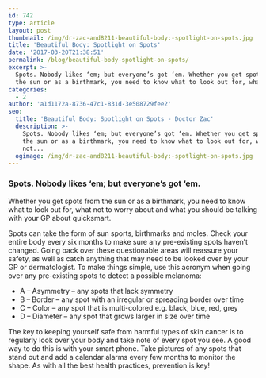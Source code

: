 ```yaml
---
id: 742
type: article
layout: post
thumbnail: /img/dr-zac-and8211-beautiful-body:-spotlight-on-spots.jpg
title: 'Beautiful Body: Spotlight on Spots'
date: '2017-03-20T21:38:51'
permalink: /blog/beautiful-body-spotlight-on-spots/
excerpt: >-
  Spots. Nobody likes ‘em; but everyone’s got ‘em. Whether you get spots from
  the sun or as a birthmark, you need to know what to look out for, what not…
categories:
  - 2
author: 'a1d1172a-8736-47c1-831d-3e508729fee2'
seo:
  title: 'Beautiful Body: Spotlight on Spots - Doctor Zac'
  description: >-
    Spots. Nobody likes ‘em; but everyone’s got ‘em. Whether you get spots from
    the sun or as a birthmark, you need to know what to look out for, what
    not...
  ogimage: /img/dr-zac-and8211-beautiful-body:-spotlight-on-spots.jpg
---
```


### Spots. Nobody likes ‘em; but everyone’s got ‘em.

Whether you get spots from the sun or as a birthmark, you need to know what to look out for, what not to worry about and what you should be talking with your GP about quicksmart.

Spots can take the form of sun sports, birthmarks and moles. Check your entire body every six months to make sure any pre-existing spots haven’t changed. Going back over these questionable areas will reassure your safety, as well as catch anything that may need to be looked over by your GP or dermatologist. To make things simple, use this acronym when going over any pre-existing spots to detect a possible melanoma:

- A – Asymmetry – any spots that lack symmetry
- B – Border – any spot with an irregular or spreading border over time
- C – Color – any spot that is multi-colored e.g. black, blue, red, grey
- D – Diameter – any spot that grows larger in size over time

The key to keeping yourself safe from harmful types of skin cancer is to regularly look over your body and take note of every spot you see. A good way to do this is with your smart phone. Take pictures of any spots that stand out and add a calendar alarms every few months to monitor the shape. As with all the best health practices, prevention is key!
